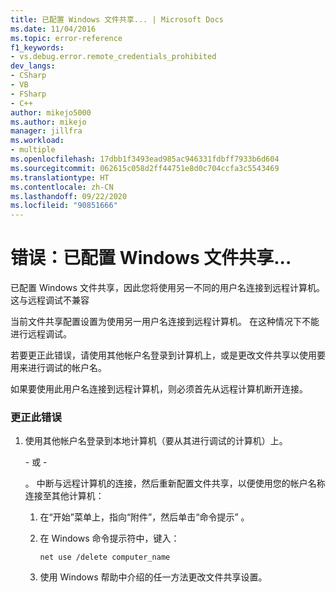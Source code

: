 ```yaml
---
title: 已配置 Windows 文件共享... | Microsoft Docs
ms.date: 11/04/2016
ms.topic: error-reference
f1_keywords:
- vs.debug.error.remote_credentials_prohibited
dev_langs:
- CSharp
- VB
- FSharp
- C++
author: mikejo5000
ms.author: mikejo
manager: jillfra
ms.workload:
- multiple
ms.openlocfilehash: 17dbb1f3493ead985ac946331fdbff7933b6d604
ms.sourcegitcommit: 062615c058d2ff44751e8d0c704ccfa3c5543469
ms.translationtype: HT
ms.contentlocale: zh-CN
ms.lasthandoff: 09/22/2020
ms.locfileid: "90851666"
---
```

# <a name="error-windows-file-sharing-has-been-configured"></a>错误：已配置 Windows 文件共享...
已配置 Windows 文件共享，因此您将使用另一不同的用户名连接到远程计算机。 这与远程调试不兼容

 当前文件共享配置设置为使用另一用户名连接到远程计算机。 在这种情况下不能进行远程调试。

 若要更正此错误，请使用其他帐户名登录到计算机上，或是更改文件共享以使用要用来进行调试的帐户名。

 如果要使用此用户名连接到远程计算机，则必须首先从远程计算机断开连接。

### <a name="to-correct-this-error"></a>更正此错误

1. 使用其他帐户名登录到本地计算机（要从其进行调试的计算机）上。

     \- 或 -

     。 中断与远程计算机的连接，然后重新配置文件共享，以便使用您的帐户名称连接至其他计算机：

    1. 在“开始”菜单上，指向“附件”，然后单击“命令提示”  。

    2. 在 Windows 命令提示符中，键入：

         `net use /delete computer_name`

    3. 使用 Windows 帮助中介绍的任一方法更改文件共享设置。